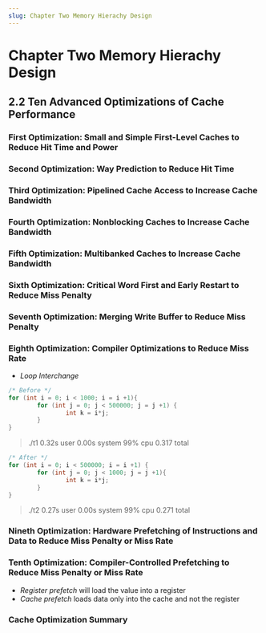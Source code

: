 ```yaml
---
slug: Chapter Two Memory Hierachy Design
---
```


# Chapter Two Memory Hierachy Design

## 2.2 Ten Advanced Optimizations of Cache Performance

### First Optimization: Small and Simple First-Level Caches to Reduce Hit Time and Power

### Second Optimization: Way Prediction to Reduce Hit Time

### Third Optimization: Pipelined Cache Access to Increase Cache Bandwidth

### Fourth Optimization: Nonblocking Caches to Increase Cache Bandwidth

### Fifth Optimization: Multibanked Caches to Increase Cache Bandwidth

### Sixth Optimization: Critical Word First and Early Restart to Reduce Miss Penalty

### Seventh Optimization: Merging Write Buffer to Reduce Miss Penalty

### Eighth Optimization: Compiler Optimizations to Reduce Miss Rate

- _Loop Interchange_

```c
/* Before */
for (int i = 0; i < 1000; i = i +1){
        for (int j = 0; j < 500000; j = j +1) {
                int k = i*j;
        }
}
```
> ./t1  0.32s user 0.00s system 99% cpu 0.317 total


```c
/* After */
for (int i = 0; i < 500000; i = i +1) {
        for (int j = 0; j < 1000; j = j +1){
                int k = i*j;
        }
}
```
> ./t2  0.27s user 0.00s system 99% cpu 0.271 total

### Nineth Optimization: Hardware Prefetching of Instructions and Data to Reduce Miss Penalty or Miss Rate

### Tenth Optimization: Compiler-Controlled Prefetching to Reduce Miss Penalty or Miss Rate

- _Register prefetch_ will load the value into a register
- _Cache prefetch_ loads data only into the cache and not the register

### Cache Optimization Summary

